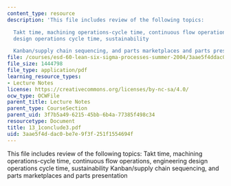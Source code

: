 ```yaml
---
content_type: resource
description: 'This file includes review of the following topics:

  Takt time, machining operations-cycle time, continuous flow operations, engineering
  design operations cycle time, sustainability

  Kanban/supply chain sequencing, and parts marketplaces and parts presentation'
file: /courses/esd-60-lean-six-sigma-processes-summer-2004/3aae5f4ddac0be7e9f3f251f1554694f_13_1conclude3.pdf
file_size: 1444798
file_type: application/pdf
learning_resource_types:
- Lecture Notes
license: https://creativecommons.org/licenses/by-nc-sa/4.0/
ocw_type: OCWFile
parent_title: Lecture Notes
parent_type: CourseSection
parent_uid: 3f7b5a49-6215-45bb-6b4a-77385f498c34
resourcetype: Document
title: 13_1conclude3.pdf
uid: 3aae5f4d-dac0-be7e-9f3f-251f1554694f
---
```

This file includes review of the following topics:
Takt time, machining operations-cycle time, continuous flow operations, engineering design operations cycle time, sustainability
Kanban/supply chain sequencing, and parts marketplaces and parts presentation